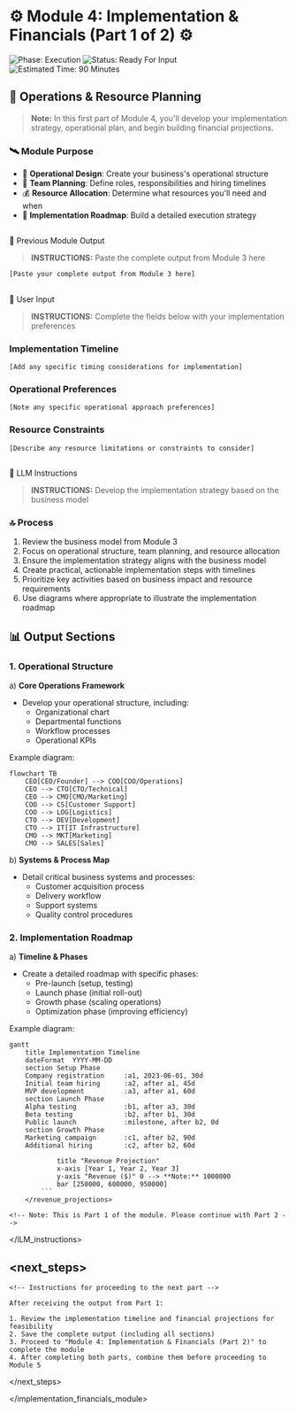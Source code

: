 # ⚙️ Module 4: Implementation & Financials (Part 1 of 2) ⚙️

![Phase: Execution](https://img.shields.io/badge/Phase-Execution-5BCEFA?style=for-the-badge)
![Status: Ready For Input](https://img.shields.io/badge/Status-Ready_For_Input-22C55E?style=for-the-badge)
![Estimated Time: 90 Minutes](https://img.shields.io/badge/Estimated_Time-90_Minutes-F5A9B8?style=flat-square)

## 👮 Operations & Resource Planning

> **Note:** In this first part of Module 4, you'll develop your implementation strategy, operational plan, and begin building financial projections.

### 🛰️ Module Purpose

- 💼 **Operational Design**: Create your business's operational structure
- 👬 **Team Planning**: Define roles, responsibilities and hiring timelines
- 💰 **Resource Allocation**: Determine what resources you'll need and when
- 📎 **Implementation Roadmap**: Build a detailed execution strategy

## 
📂 Previous Module Output

> **INSTRUCTIONS:** Paste the complete output from Module 3 here

```
[Paste your complete output from Module 3 here]
```



## 
📝 User Input

> **INSTRUCTIONS:** Complete the fields below with your implementation preferences

### Implementation Timeline
```
[Add any specific timing considerations for implementation]
```

### Operational Preferences
```
[Note any specific operational approach preferences]
```

### Resource Constraints
```
[Describe any resource limitations or constraints to consider]
```



## 
📓 LLM Instructions

> **INSTRUCTIONS:** Develop the implementation strategy based on the business model

### 🔝 Process

1. Review the business model from Module 3
2. Focus on operational structure, team planning, and resource allocation
3. Ensure the implementation strategy aligns with the business model
4. Create practical, actionable implementation steps with timelines
5. Prioritize key activities based on business impact and resource requirements
6. Use diagrams where appropriate to illustrate the implementation roadmap



## 📊 Output Sections

### 1. Operational Structure

a) **Core Operations Framework**
   - Develop your operational structure, including:
     - Organizational chart
     - Departmental functions
     - Workflow processes
     - Operational KPIs
   
   Example diagram:
   ```mermaid
   flowchart TB
       CEO[CEO/Founder] --> COO[COO/Operations]  
       CEO --> CTO[CTO/Technical]  
       CEO --> CMO[CMO/Marketing]  
       COO --> CS[Customer Support]  
       COO --> LOG[Logistics]  
       CTO --> DEV[Development]  
       CTO --> IT[IT Infrastructure]  
       CMO --> MKT[Marketing] 
       CMO --> SALES[Sales]  
   ```

b) **Systems & Process Map**
   - Detail critical business systems and processes:
     - Customer acquisition process
     - Delivery workflow
     - Support systems
     - Quality control procedures

### 2. Implementation Roadmap

a) **Timeline & Phases**
   - Create a detailed roadmap with specific phases:
     - Pre-launch (setup, testing)
     - Launch phase (initial roll-out)
     - Growth phase (scaling operations)
     - Optimization phase (improving efficiency)

   Example diagram:
   ```mermaid
   gantt
       title Implementation Timeline
       dateFormat  YYYY-MM-DD
       section Setup Phase
       Company registration     :a1, 2023-06-01, 30d
       Initial team hiring      :a2, after a1, 45d
       MVP development          :a3, after a1, 60d
       section Launch Phase
       Alpha testing            :b1, after a3, 30d
       Beta testing             :b2, after b1, 30d
       Public launch            :milestone, after b2, 0d
       section Growth Phase
       Marketing campaign       :c1, after b2, 90d
       Additional hiring        :c2, after b2, 60d
   ```
                title "Revenue Projection"
                x-axis [Year 1, Year 2, Year 3]
                y-axis "Revenue ($)" 0 --> **Note:** 1000000
                bar [250000, 600000, 950000]
            ```
        </revenue_projections>

    <!-- Note: This is Part 1 of the module. Please continue with Part 2 -->
</lLM_instructions>

## <next_steps>
    <!-- Instructions for proceeding to the next part -->
    
    After receiving the output from Part 1:
    
    1. Review the implementation timeline and financial projections for feasibility
    2. Save the complete output (including all sections)
    3. Proceed to "Module 4: Implementation & Financials (Part 2)" to complete the module
    4. After completing both parts, combine them before proceeding to Module 5
</next_steps>

</implementation_financials_module>

